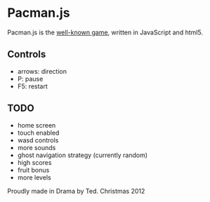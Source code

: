 Pacman.js 
=========
Pacman.js is the [well-known game](http://en.wikipedia.org/wiki/Pac-Man), written in JavaScript and html5. 

Controls
--------
* arrows: direction
* P: pause
* F5: restart

TODO
----
* home screen
* touch enabled
* wasd controls
* more sounds
* ghost navigation strategy (currently random)
* high scores
* fruit bonus
* more levels

Proudly made in Drama by Ted.
Christmas 2012
